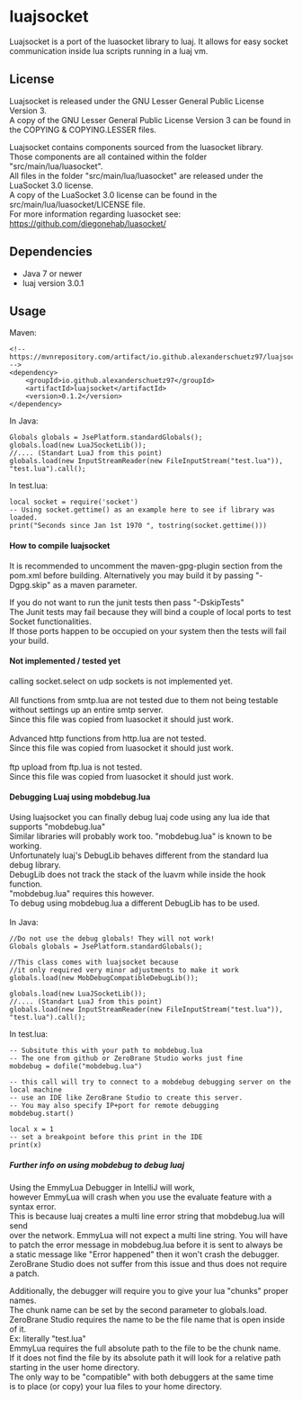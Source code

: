 # luajsocket
Luajsocket is a port of the luasocket library to luaj. It allows for easy socket communication inside lua scripts running in a luaj vm.

## License
Luajsocket is released under the GNU Lesser General Public License Version 3. <br>
A copy of the GNU Lesser General Public License Version 3 can be found in the COPYING & COPYING.LESSER files.<br>

Luajsocket contains components sourced from the luasocket library. <br>
Those components are all contained within the folder "src/main/lua/luasocket".<br>
All files in the folder "src/main/lua/luasocket" are released under the LuaSocket 3.0 license.<br>
A copy of the LuaSocket 3.0 license can be found in the src/main/lua/luasocket/LICENSE file.<br>
For more information regarding luasocket see:<br>
https://github.com/diegonehab/luasocket/

## Dependencies
* Java 7 or newer
* luaj version 3.0.1

## Usage
Maven:
````
<!-- https://mvnrepository.com/artifact/io.github.alexanderschuetz97/luajsocket -->
<dependency>
    <groupId>io.github.alexanderschuetz97</groupId>
    <artifactId>luajsocket</artifactId>
    <version>0.1.2</version>
</dependency>
````

In Java:
````
Globals globals = JsePlatform.standardGlobals();
globals.load(new LuaJSocketLib());
//.... (Standart LuaJ from this point)
globals.load(new InputStreamReader(new FileInputStream("test.lua")), "test.lua").call();
````
In test.lua:
````
local socket = require('socket')
-- Using socket.gettime() as an example here to see if library was loaded.
print("Seconds since Jan 1st 1970 ", tostring(socket.gettime()))
````
#### How to compile luajsocket
It is recommended to uncomment the maven-gpg-plugin section from the pom.xml
before building. Alternatively you may build it by passing "-Dgpg.skip" as a maven parameter.

If you do not want to run the junit tests then pass "-DskipTests"<br>
The Junit tests may fail because they will bind a couple of local ports to test Socket functionalities.<br>
If those ports happen to be occupied on your system then the tests will fail your build.

#### Not implemented / tested yet
calling socket.select on udp sockets is not implemented yet.<br>
<br>
All functions from smtp.lua are not tested due to them not being testable<br>
without settings up an entire smtp server.<br>
Since this file was copied from luasocket it should just work.
<br>
<br>
Advanced http functions from http.lua are not tested.<br>
Since this file was copied from luasocket it should just work.
<br>
<br>
ftp upload from ftp.lua is not tested.<br>
Since this file was copied from luasocket it should just work.



#### Debugging Luaj using mobdebug.lua
Using luajsocket you can finally debug luaj code using any lua ide that supports "mobdebug.lua"<br>
Similar libraries will probably work too. "mobdebug.lua" is known to be working.<br>
Unfortunately luaj's DebugLib behaves different from the standard lua debug library.<br>
DebugLib does not track the stack of the luavm while inside the hook function.<br>
"mobdebug.lua" requires this however. <br>
To debug using mobdebug.lua a different DebugLib has to be used.<br><br>
In Java:
````
//Do not use the debug globals! They will not work!
Globals globals = JsePlatform.standardGlobals();

//This class comes with luajsocket because 
//it only required very minor adjustments to make it work
globals.load(new MobDebugCompatibleDebugLib()); 

globals.load(new LuaJSocketLib());
//.... (Standart LuaJ from this point)
globals.load(new InputStreamReader(new FileInputStream("test.lua")), "test.lua").call();
````
In test.lua:
````
-- Subsitute this with your path to mobdebug.lua
-- The one from github or ZeroBrane Studio works just fine
mobdebug = dofile("mobdebug.lua")

-- this call will try to connect to a mobdebug debugging server on the local machine
-- use an IDE like ZeroBrane Studio to create this server. 
-- You may also specify IP+port for remote debugging 
mobdebug.start()

local x = 1
-- set a breakpoint before this print in the IDE
print(x) 
````
##### Further info on using mobdebug to debug luaj
Using the EmmyLua Debugger in IntelliJ will work,<br>
however EmmyLua will crash when you use the evaluate feature with a syntax error.<br>
This is because luaj creates a multi line error string that mobdebug.lua will send <br>
over the network. EmmyLua will not expect a multi line string. You will have <br>
to patch the error message in mobdebug.lua before it is sent to always be <br>
a static message like "Error happened" then it won't crash the debugger. <br>
ZeroBrane Studio does not suffer from this issue and thus does not require a patch.<br>

Additionally, the debugger will require you to give your lua "chunks" proper names.<br> 
The chunk name can be set by the second parameter to globals.load.<br>
ZeroBrane Studio requires the name to be the file name that is open inside of it.<br>
Ex: literally "test.lua"<br>
EmmyLua requires the full absolute path to the file to be the chunk name.<br> 
If it does not find the file by its absolute path it will look for a relative path starting in the user home directory.<br>
The only way to be "compatible" with both debuggers at the same time<br> is to place (or copy) your lua files to your home directory.
